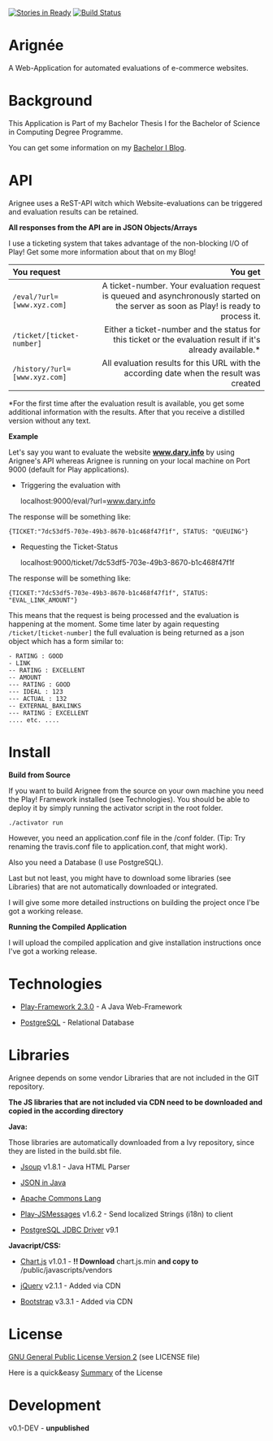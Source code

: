 [![Stories in Ready](https://badge.waffle.io/FrontSide/Arignee.png?label=ready&title=Ready)](https://waffle.io/FrontSide/Arignee) [![Build Status](https://travis-ci.org/FrontSide/Arignee.svg?branch=master)](https://travis-ci.org/FrontSide/Arignee)

Arignée
=======

A Web-Application for automated evaluations of e-commerce websites.

Background
==========

This Application is Part of my Bachelor Thesis I for the Bachelor of Science in Computing Degree Programme.

You can get some information on my [Bachelor I Blog](www.dary.info/blog/bac1).

API
===

Arignee uses a ReST-API witch which Website-evaluations can be triggered and evaluation results can be retained.

**All responses from the API are in JSON Objects/Arrays**

I use a ticketing system that takes advantage of the non-blocking I/O of Play!
Get some more information about that on my Blog!

| You request                |     You get |
|:---------------------------|------------:|
| `/eval/?url=[www.xyz.com]` | A ticket-number. Your evaluation request is queued and asynchronously started on the server as soon as Play! is ready to process it.
| `/ticket/[ticket-number]` | Either a ticket-number and the status for this ticket or the evaluation result if it's already available.*
| `/history/?url=[www.xyz.com]` | All evaluation results for this URL with the according date when the result was created|
*For the first time after the evaluation result is available, you get some additional information with the results. After that you receive a distilled version without any text.

**Example**

Let's say you want to evaluate the website **www.dary.info** by using Arignee's API whereas Arignee is running on your local machine on Port 9000 (default for Play applications).

- Triggering the evaluation with


    localhost:9000/eval/?url=www.dary.info

The response will be something like:

    {TICKET:"7dc53df5-703e-49b3-8670-b1c468f47f1f", STATUS: "QUEUING"}

- Requesting the Ticket-Status


    localhost:9000/ticket/7dc53df5-703e-49b3-8670-b1c468f47f1f

The response will be something like:

    {TICKET:"7dc53df5-703e-49b3-8670-b1c468f47f1f", STATUS: "EVAL_LINK_AMOUNT"}

This means that the request is being processed and the evaluation is happening at the moment. Some time later by again requesting `/ticket/[ticket-number]` the full evaluation is being returned as a json object which has a form similar  to:

    - RATING : GOOD
    - LINK
    -- RATING : EXCELLENT
    -- AMOUNT
    --- RATING : GOOD
    --- IDEAL : 123
    --- ACTUAL : 132
    -- EXTERNAL_BAKLINKS
    --- RATING : EXCELLENT
    .... etc. ....




Install
=======

**Build from Source**

If you want to build Arignee from the source on your own machine you need the Play! Framework installed (see Technologies). You should be able to deploy it by simply running the activator script in the root folder.

    ./activator run

However, you need an application.conf file in the /conf folder. (Tip: Try renaming the travis.conf file to application.conf, that might work).

Also you need a Database (I use PostgreSQL).

Last but not least, you might have to download some libraries (see Libraries) that are not automatically downloaded or integrated.

I will give some more detailed instructions on building the project once I'be got a working release.


**Running the Compiled Application**

I will upload the compiled application and give installation instructions once I've got a working release.

Technologies
============

- [Play-Framework 2.3.0](https://www.playframework.com/documentation/2.3.0/Home) - A Java Web-Framework

- [PostgreSQL](http://www.postgresql.org/) - Relational Database

Libraries
=========

Arignee depends on some vendor Libraries that are not included in the GIT repository.

**The JS libraries that are not included via CDN need to be downloaded and copied in the according directory**

**Java:**

Those libraries are automatically downloaded from a Ivy repository, since they
are listed in the build.sbt file.

- [Jsoup](http://jsoup.org/) v1.8.1 - Java HTML Parser

- [JSON in Java](http://www.json.org/java/)

- [Apache Commons Lang](http://commons.apache.org/proper/commons-lang/javadocs/api-release/index.html)

- [Play-JSMessages](https://github.com/julienrf/play-jsmessages) v1.6.2 - Send localized Strings (i18n) to client

- [PostgreSQL JDBC Driver](http://jdbc.postgresql.org/) v9.1

**Javacript/CSS:**

- [Chart.js](https://github.com/nnnick/Chart.js) v1.0.1 - **!! Download** chart.js.min **and copy to** /public/javascripts/vendors

- [jQuery](http://jquery.com/) v2.1.1 - Added via CDN

- [Bootstrap](http://getbootstrap.com/) v3.3.1 - Added via CDN

License
=======

[GNU General Public License Version 2](http://www.gnu.org/licenses/gpl-2.0.html) (see LICENSE file)

Here is a quick&easy [Summary](https://tldrlegal.com/license/gnu-general-public-license-v2) of the License

Development
===========

v0.1-DEV - **unpublished**
